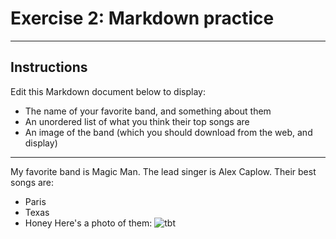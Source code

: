 # Exercise 2: Markdown practice

---
## Instructions
Edit this Markdown document below to display:

- The name of your favorite band, and something about them
- An unordered list of what you think their top songs are
- An image of the band (which you should download from the web, and display)

----
My favorite band is Magic Man. The lead singer is Alex Caplow.
Their best songs are:
- Paris
- Texas
- Honey
Here's a photo of them:
![tbt](https://underneaththis.files.wordpress.com/2014/07/magicman_gtp_img_8238_photo-credit-gavin-thomas.jpg)